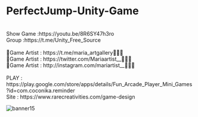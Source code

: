 # PerfectJump-Unity-Game
<br />
Show Game :https://youtu.be/8R6SY47h3ro<br />
Group :https://t.me/Unity_Free_Source<br /><br />
🎨Game Artist : https://t.me/maria_artgallery👱🏻‍♀️<br />
🎨Game Artist : https://twitter.com/Mariaartist__👱🏻‍♀️<br />
🎨Game Artist : http://instagram.com/mariartist__👱🏻‍♀️<br /><br />
PLAY : https://play.google.com/store/apps/details/Fun_Arcade_Player_Mini_Games?id=com.coconika.reminder<br />
Site : https://www.rarecreativities.com/game-design <br />

![banner15](https://user-images.githubusercontent.com/83016119/210221691-1c25139e-47c8-49d1-b43e-8531d1057cbf.png)
